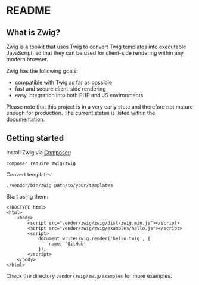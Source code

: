README
======

What is Zwig?
-------------

Zwig is a toolkit that uses Twig to convert [Twig templates][1] into executable JavaScript,
so that they can be used for client-side rendering within any modern browser.

Zwig has the following goals:
 * compatible with Twig as far as possible
 * fast and secure client-side rendering
 * easy integration into both PHP and JS environments

Please note that this project is in a very early state and therefore not mature enough for production.
The current status is listed within the [documentation][3].



Getting started
---------------

Install Zwig via [Composer][2]:
```
composer require zwig/zwig
```

Convert templates:
```
./vendor/bin/zwig path/to/your/templates
```

Start using them:
```
<!DOCTYPE html>
<html>
    <body>
        <script src="vendor/zwig/zwig/dist/zwig.min.js"></script>
        <script src="vendor/zwig/zwig/examples/hello.js"></script>
        <script>
            document.write(Zwig.render('hello.twig', {
                name: 'GitHub'
            });
        </script>
    </body>
</html>
```

Check the directory ```vendor/zwig/zwig/examples``` for more examples.


[1]: http://twig.sensiolabs.org/
[2]: https://getcomposer.org/
[3]: doc/status.md

